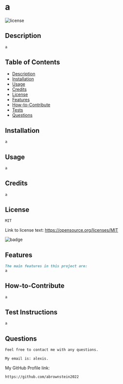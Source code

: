 # a

![license](https://img.shields.io/badge/license-MIT-lightgreen)

## Description

```md
a
```

## Table of Contents

- [Description](#description)
- [Installation](#installation)
- [Usage](#usage)
- [Credits](#credits)
- [License](#license)
- [Features](#features)
- [How-to-Contribute](#how-to-contribute)
- [Tests](#test-instructions)
- [Questions](#questions)

## Installation

```md
a
```

## Usage

```md
a
```





## Credits

```md
a 
```

## License

 ```md
 MIT 
```

Link to license text:
https://opensource.org/licenses/MIT


![badge](https://img.shields.io/badge/license-MIT-lightgreen)


## Features

```md
The main features in this project are:
a
```

## How-to-Contribute

```md
a
```

## Test Instructions

```md
a
```

## Questions

```md
Feel free to contact me with any questions.

My email is: alexis.
```

My GitHub Profile link:
  
  ```md
  https://github.com/abrownstein2022
 ```
 
